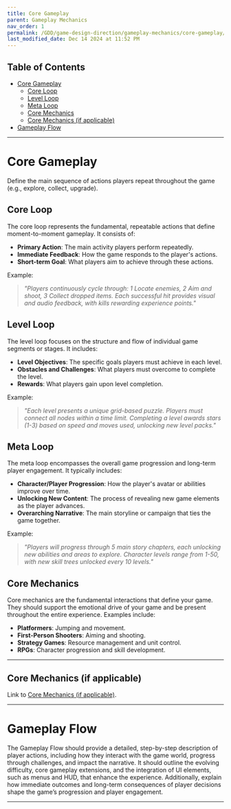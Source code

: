 ```yaml
---
title: Core Gameplay
parent: Gameplay Mechanics
nav_order: 1
permalink: /GDD/game-design-direction/gameplay-mechanics/core-gameplay/
last_modified_date: Dec 14 2024 at 11:52 PM
---
```


## Table of Contents
- [Core Gameplay](#core-gameplay)
  - [Core Loop](#core-loop)
  - [Level Loop](#level-loop)
  - [Meta Loop](#meta-loop)
  - [Core Mechanics](#core-mechanics)
  - [Core Mechanics (if applicable)](#core-mechanics-if-applicable)
- [Gameplay Flow](#gameplay-flow)

---

# Core Gameplay

Define the main sequence of actions players repeat throughout the game (e.g., explore, collect, upgrade).

## Core Loop
The core loop represents the fundamental, repeatable actions that define moment-to-moment gameplay. It consists of:

- **Primary Action**: The main activity players perform repeatedly.
- **Immediate Feedback**: How the game responds to the player's actions.
- **Short-term Goal**: What players aim to achieve through these actions.

Example:
>*"Players continuously cycle through: 1 Locate enemies, 2 Aim and shoot, 3 Collect dropped items. Each successful hit provides visual and audio feedback, with kills rewarding experience points."*

## Level Loop
The level loop focuses on the structure and flow of individual game segments or stages. It includes:

- **Level Objectives**: The specific goals players must achieve in each level.
- **Obstacles and Challenges**: What players must overcome to complete the level.
- **Rewards**: What players gain upon level completion.

Example: 
>*"Each level presents a unique grid-based puzzle. Players must connect all nodes within a time limit. Completing a level awards stars (1-3) based on speed and moves used, unlocking new level packs."*

## Meta Loop
The meta loop encompasses the overall game progression and long-term player engagement. It typically includes:

- **Character/Player Progression**: How the player's avatar or abilities improve over time.
- **Unlocking New Content**: The process of revealing new game elements as the player advances.
- **Overarching Narrative**: The main storyline or campaign that ties the game together.

Example: 
>*"Players will progress through 5 main story chapters, each unlocking new abilities and areas to explore. Character levels range from 1-50, with new skill trees unlocked every 10 levels."*

## Core Mechanics
Core mechanics are the fundamental interactions that define your game. They should support the emotional drive of your game and be present throughout the entire experience. Examples include:
- **Platformers**: Jumping and movement.
- **First-Person Shooters**: Aiming and shooting.
- **Strategy Games**: Resource management and unit control.
- **RPGs**: Character progression and skill development.

---

## Core Mechanics (if applicable)
Link to [Core Mechanics (if applicable)](../core-mechanics-if-applicable/).

---

# Gameplay Flow
The Gameplay Flow should provide a detailed, step-by-step description of player actions, including how they interact with the game world, progress through challenges, and impact the narrative. It should outline the evolving difficulty, core gameplay extensions, and the integration of UI elements, such as menus and HUD, that enhance the experience. Additionally, explain how immediate outcomes and long-term consequences of player decisions shape the game’s progression and player engagement.

---

